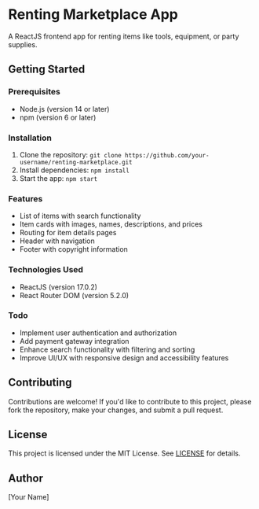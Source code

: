 Renting Marketplace App
=====================

A ReactJS frontend app for renting items like tools, equipment, or party supplies.

Getting Started
---------------

### Prerequisites

* Node.js (version 14 or later)
* npm (version 6 or later)

### Installation

1. Clone the repository: `git clone https://github.com/your-username/renting-marketplace.git`
2. Install dependencies: `npm install`
3. Start the app: `npm start`

### Features

* List of items with search functionality
* Item cards with images, names, descriptions, and prices
* Routing for item details pages
* Header with navigation
* Footer with copyright information

### Technologies Used

* ReactJS (version 17.0.2)
* React Router DOM (version 5.2.0)

### Todo

* Implement user authentication and authorization
* Add payment gateway integration
* Enhance search functionality with filtering and sorting
* Improve UI/UX with responsive design and accessibility features

Contributing
------------

Contributions are welcome! If you'd like to contribute to this project, please fork the repository, make your changes, and submit a pull request.

License
-------

This project is licensed under the MIT License. See [LICENSE](LICENSE) for details.

Author
------

[Your Name]
